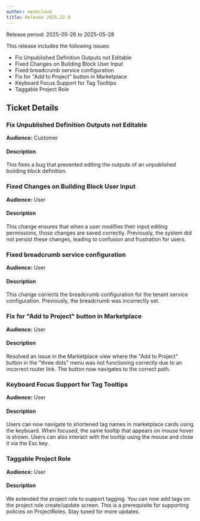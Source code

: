 ```yaml
---
author: meshcloud
title: Release 2025.22.0
---
```


Release period: 2025-05-26 to 2025-05-28

This release includes the following issues:
* Fix Unpublished Definition Outputs not Editable
* Fixed Changes on Building Block User Input
* Fixed breadcrumb service configuration
* Fix for "Add to Project" button in Marketplace
* Keyboard Focus Support for Tag Tooltips
* Taggable Project Role
<!--truncate-->

## Ticket Details
### Fix Unpublished Definition Outputs not Editable
**Audience:** Customer<br>

#### Description
This fixes a bug that prevented editing the outputs of an unpublished building block definition.

### Fixed Changes on Building Block User Input
**Audience:** User<br>

#### Description
This change ensures that when a user modifies their input editing permissions, those changes are saved correctly.
Previously, the system did not persist these changes, leading to confusion and frustration for users.

### Fixed breadcrumb service configuration
**Audience:** User<br>

#### Description
This change corrects the breadcrumb configuration for the tenant service configuration.
Previously, the breadcrumb was incorrectly set.

### Fix for "Add to Project" button in Marketplace
**Audience:** User<br>

#### Description
Resolved an issue in the Marketplace view where the "Add to Project" button in the "three dots" menu
was not functioning correctly due to an incorrect router link. The button now navigates to the correct path.

### Keyboard Focus Support for Tag Tooltips
**Audience:** User<br>

#### Description
Users can now navigate to shortened tag names in marketplace cards using the keyboard. 
When focused, the same tooltip that appears on mouse hover is shown. 
Users can also interact with the tooltip using the mouse and close it via the Esc key.

### Taggable Project Role
**Audience:** User<br>

#### Description
We extended the project role to support tagging. You can now add tags on the project role create/update screen.
This is a prerequisite for supporting policies on ProjectRoles. Stay tuned for more updates.

